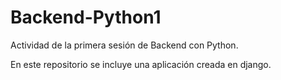 # Backend-Python1
Actividad de la primera sesión de Backend con Python.

En este repositorio se incluye una aplicación creada en django.
